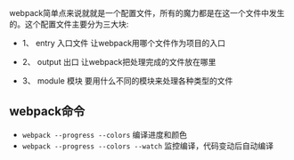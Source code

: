 webpack简单点来说就就是一个配置文件，所有的魔力都是在这一个文件中发生的。这个配置文件主要分为三大块:  

- 1、 entry 入口文件   让webpack用哪个文件作为项目的入口  

- 2、 output 出口    让webpack把处理完成的文件放在哪里  

- 3、 module 模块      要用什么不同的模块来处理各种类型的文件

## webpack命令

* `webpack --progress --colors`   编译进度和颜色
* `webpack --progress --colors --watch`   监控编译，代码变动后自动编译
